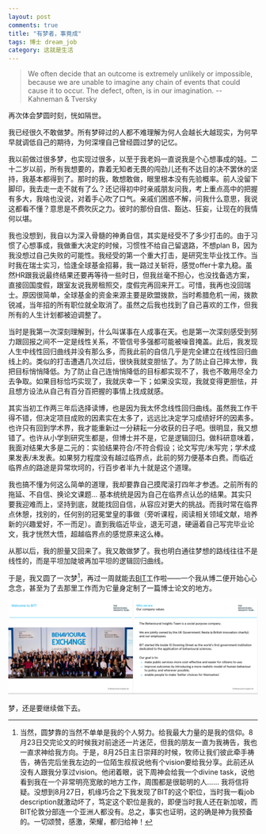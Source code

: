 ```yaml
---
layout: post
comments: true
title: "有梦者，事竟成"
tags: 博士 dream_job
category: 这就是生活
---
```


> We often decide that an outcome is extremely unlikely or impossible, because we are unable to imagine any chain of events that could cause it to occur. The defect, often, is in our imagination. -- Kahneman & Tversky

再次体会梦圆时刻，恍如隔世。

我已经很久不敢做梦。所有梦碎过的人都不难理解为何人会越长大越现实，为何早早就调低自己的期待，为何深埋自己曾经圆过梦的记忆。

我以前做过很多梦，也实现过很多，以至于我老妈一直说我是个心想事成的娃。二十二岁以前，所有我想要的，靠着无知者无畏的闯劲儿还有不达目的决不罢休的坚持，我基本都得到了。那时的我，敢想敢做，眼里根本没有先验概率。前人没留下脚印，我去走一走不就有了么？还记得初中时亲戚朋友问我，考上重点高中的把握有多大，我啥也没说，对着手心吹了口气。亲戚们困惑不解，问我什么意思，我说这都看不懂？意思是不费吹灰之力。彼时的那份自信、豁达、狂妄，让现在的我情何以堪。

我也没想到，我自以为深入骨髓的神勇自信，其实是经受不了多少打击的。由于习惯了心想事成，我做重大决定的时候，习惯性不给自己留退路，不想plan B，因为我没想过自己失败的可能性。我经受的第一个重大打击，是研究生毕业找工作。当时我在瑞士实习，恰逢全球基金招募，我一路过关斩将，感觉offer十拿九稳。虽然HR跟我说最终结果还要再等待一些时日，但我丝毫不担心，也没找备选方案，直接回国度假，跟室友说我房租照交，度假完再回来开工。可惜，我再也没回瑞士。原因很简单，全球基金的资金来源主要是欧盟拨款，当时希腊危机一闹，拨款锐减，当年招的所有职位就全取消了。虽然之后我也找到了自己喜欢的工作，但我所有的人生计划都被迫调整了。

当时是我第一次深刻理解到，什么叫谋事在人成事在天。也是第一次深刻感受到努力跟回报之间不一定是线性关系，不管信号多强都可能被噪音掩盖。此后，我发现人生中线性回归曲线并没有那么多，而我此前的自信几乎是完全建立在线性回归曲线上的。类似的打击遭遇几次过后，很快我就变胆怯了。为了防止自己摔太惨，我把目标悄悄降低。为了防止自己连悄悄降低的目标都实现不了，我也不敢用尽全力去争取。如果目标恰巧实现了，我就庆幸一下；如果没实现，我就变得更胆怯，并且想方设法从自己有百分百把握的事情上找成就感。

其实当初工作两三年后选择读博，也是因为我太怀念线性回归曲线。虽然我工作干得不错，但决定项目成败的因素实在太多了，远远比决定学习成绩好坏的因素多。也许只有回到学术界，我才能重新过一分耕耘一分收获的日子吧。很明显，我又想错了。也许从小学到研究生都是，但博士并不是，它是逻辑回归。做科研意味着，我面对结果大多是二元的：实验结果符合/不符合假设；论文写完/未写完；学术成果发表/未发表。如果努力程度没有越过临界点，此前的努力便基本白费。而临近临界点的路途是异常坎坷的，行百步者半九十就是这个道理。 

我也搞不懂为何这么简单的道理，我却要靠自己摸爬滚打四年才参透。之前所有的拖延、不自信、换论文课题... 基本统统是因为自己在临界点认怂的结果。其实只要我迎难而上，坚持到底，就能找回自信，从容应对更大的挑战。而我时常在临界点休憩，找别的，任何别的冠冕堂皇的事做（旁听课程，阅读相关领域文献，培养新的兴趣爱好，不一而足）。直到我临近毕业，退无可退，硬逼着自己写完毕业论文，我才恍然大悟，超越临界点的感觉原来这么棒。

从那以后，我的胆量又回来了。我又敢做梦了。我也明白通往梦想的路线往往不是线性的，而是平坦加陡坡再加平坦的逻辑回归曲线。

于是，我又圆了一次梦[^1]，再过一周就能去[BIT](https://bi.team)工作啦——一个我从博二便开始心心念念，甚至为了去那里工作而为它量身定制了一篇博士论文的地方。

![BIT](/images/BIT_intro.jpg)

梦，还是要继续做下去。

[^1]: 当然，圆梦靠的当然不单单是我的个人努力。给我最大力量的是我的信仰。8月23日交完论文的时候我对前途还一片迷茫，但我的朋友一直为我祷告，我也一直求神给我方向。于是，8月25日主日崇拜的时候，牧师让我们彼此牵手祷告，祷告完后坐我左边的一位陌生叔叔说他有个vision要给我分享。此前还从没有人跟我分享过vision。他闭着眼，说下周神会给我一个divine task，说他看到我在一个非常明亮宽敞的地方工作，周围都是很聪明的人…… 我将信将疑。没想到8月27日，机缘巧合之下我发现了BIT的这个职位，当时我一看job description就激动坏了，笃定这个职位是我的，即便当时我人还在新加坡，而BIT伦敦分部连一个亚洲人都没有。总之，事实也证明，这的确是神为我预备的。一切颂赞，感激，荣耀，都归给神！






















